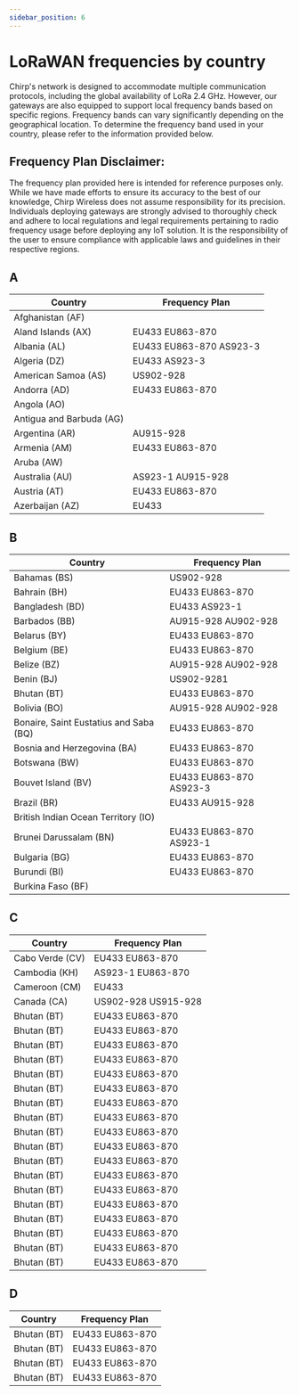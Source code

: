 ```yaml
---
sidebar_position: 6
---
```


# LoRaWAN frequencies by country

Chirp's network is designed to accommodate multiple communication protocols, including the global availability of LoRa 2.4 GHz. However, our gateways are also equipped to support local frequency bands based on specific regions. Frequency bands can vary significantly depending on the geographical location. To determine the frequency band used in your country, please refer to the information provided below.

## Frequency Plan Disclaimer:
The frequency plan provided here is intended for reference purposes only. While we have made efforts to ensure its accuracy to the best of our knowledge, Chirp Wireless does not assume responsibility for its precision. Individuals deploying gateways are strongly advised to thoroughly check and adhere to local regulations and legal requirements pertaining to radio frequency usage before deploying any IoT solution. It is the responsibility of the user to ensure compliance with applicable laws and guidelines in their respective regions.

## A
| Country      | Frequency Plan |
| ----------- | ----------- |
| Afghanistan (AF)      |        |
| Aland Islands (AX)  |   EU433  EU863-870   |
| Albania (AL)  |  EU433 EU863-870  AS923-3   |  
| Algeria (DZ)      |  EU433  AS923-3    |
| American Samoa (AS)      |  US902-928    |
| Andorra (AD)     |  EU433  EU863-870    |
| Angola (AO)      |      |
| Antigua and Barbuda (AG)      |      |
| Argentina (AR)      |  AU915-928    |
| Armenia (AM)      |  EU433  EU863-870    |
| Aruba (AW)      |      |
| Australia (AU)      |  AS923-1  AU915-928  |
| Austria (AT)      |  EU433  EU863-870    |
| Azerbaijan (AZ)      |  EU433    |



## B
| Country      | Frequency Plan |
| ----------- | ----------- |
| Bahamas (BS)      |  US902-928    |
| Bahrain (BH)      |  EU433  EU863-870    |
| Bangladesh (BD)      |  EU433   AS923-1   |
| Barbados (BB)      |  AU915-928  AU902-928    |
| Belarus (BY)      |  EU433  EU863-870    |
| Belgium (BE)      |  EU433  EU863-870    |
| Belize (BZ)      |  AU915-928  AU902-928    |
| Benin (BJ)      |  US902-9281    |
| Bhutan (BT)      |  EU433  EU863-870    |
| Bolivia (BO)      |  AU915-928  AU902-928 |
| Bonaire, Saint Eustatius and Saba (BQ)      |  EU433  EU863-870    |
| Bosnia and Herzegovina (BA)      |  EU433  EU863-870    |
| Botswana (BW)      |  EU433  EU863-870    |
| Bouvet Island (BV)      |  EU433  EU863-870   AS923-3 |
| Brazil (BR)      |  EU433  AU915-928    |
| British Indian Ocean Territory (IO)      |      |
| Brunei Darussalam (BN)      |  EU433  EU863-870 AS923-1   |
| Bulgaria (BG)      |  EU433  EU863-870    |
| Burundi (BI)      |  EU433  EU863-870    |
| Burkina Faso (BF)      |      |

## C
| Country      | Frequency Plan |
| ----------- | ----------- |
| Cabo Verde (CV)      |  EU433  EU863-870    |
| Cambodia (KH)      |  AS923-1  EU863-870    |
| Cameroon (CM)      |  EU433     |
| Canada (CA)      |  US902-928 US915-928    |
| Bhutan (BT)      |  EU433  EU863-870    |
| Bhutan (BT)      |  EU433  EU863-870    |
| Bhutan (BT)      |  EU433  EU863-870    |
| Bhutan (BT)      |  EU433  EU863-870    |
| Bhutan (BT)      |  EU433  EU863-870    |
| Bhutan (BT)      |  EU433  EU863-870    |
| Bhutan (BT)      |  EU433  EU863-870    |
| Bhutan (BT)      |  EU433  EU863-870    |
| Bhutan (BT)      |  EU433  EU863-870    |
| Bhutan (BT)      |  EU433  EU863-870    |
| Bhutan (BT)      |  EU433  EU863-870    |
| Bhutan (BT)      |  EU433  EU863-870    |
| Bhutan (BT)      |  EU433  EU863-870    |
| Bhutan (BT)      |  EU433  EU863-870    |
| Bhutan (BT)      |  EU433  EU863-870    |
| Bhutan (BT)      |  EU433  EU863-870    |
| Bhutan (BT)      |  EU433  EU863-870    |
| Bhutan (BT)      |  EU433  EU863-870    |

## D
| Country      | Frequency Plan |
| ----------- | ----------- |
| Bhutan (BT)      |  EU433  EU863-870    |
| Bhutan (BT)      |  EU433  EU863-870    |
| Bhutan (BT)      |  EU433  EU863-870    |
| Bhutan (BT)      |  EU433  EU863-870    |

